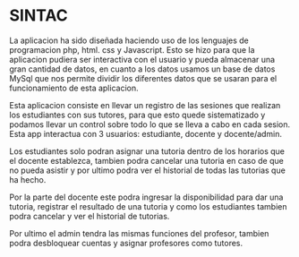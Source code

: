# SINTAC

La aplicacion ha sido diseñada haciendo uso de los lenguajes de programacion php, html. css y Javascript. Esto se hizo para que la aplicacion pudiera ser interactiva con el usuario y pueda almacenar una gran cantidad de datos, en cuanto a los datos usamos un base de datos MySql que nos permite dividir los diferentes datos que se usaran para el funcionamiento de esta aplicacion.

Esta aplicacion consiste en llevar un registro de las sesiones que realizan los estudiantes con sus tutores, para que esto quede sistematizado y podamos llevar un control sobre todo lo que se lleva a cabo en cada sesion. Esta app interactua con 3 usuarios: estudiante, docente y docente/admin.

Los estudiantes solo podran asignar una tutoria dentro de los horarios que el docente establezca, tambien podra cancelar una tutoria en caso de que no pueda asistir y por ultimo podra ver el historial de todas las tutorias que ha hecho.

Por la parte del docente este podra ingresar la disponibilidad para dar una tutoria, registrar el resultado de una tutoria y como los estudiantes tambien podra cancelar y ver el historial de tutorias.

Por ultimo el admin tendra las mismas funciones del profesor, tambien podra desbloquear cuentas y asignar profesores como tutores.
